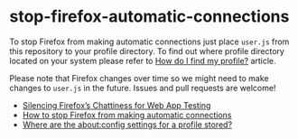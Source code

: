 # stop-firefox-automatic-connections

To stop Firefox from making automatic connections just place `user.js` from this repository to your profile directory. To find out where profile directory located on your system please refer to [How do I find my profile?](https://support.mozilla.org/en-US/kb/profiles-where-firefox-stores-user-data) article.

Please note that Firefox changes over time so we might need to make changes to `user.js` in the future. Issues and pull requests are welcome!

- [Silencing Firefox’s Chattiness for Web App Testing](https://blog.secureideas.com/2018/10/silencing-firefoxs-chattiness-for-web-app-testing.html)
- [How to stop Firefox from making automatic connections](https://support.mozilla.org/en-US/kb/how-stop-firefox-making-automatic-connections)
- [Where are the about:config settings for a profile stored?](https://support.mozilla.org/bm/questions/965842)
